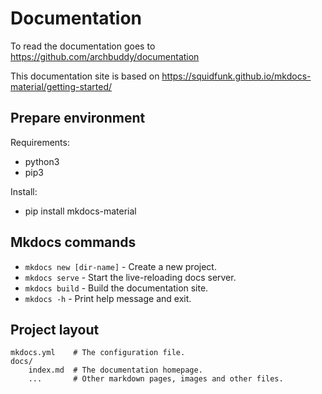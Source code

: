 # Documentation

To read the documentation goes to <https://github.com/archbuddy/documentation>

This documentation site is based on <https://squidfunk.github.io/mkdocs-material/getting-started/>

## Prepare environment
Requirements:
- python3
- pip3

Install:
- pip install mkdocs-material

## Mkdocs commands

* `mkdocs new [dir-name]` - Create a new project.
* `mkdocs serve` - Start the live-reloading docs server.
* `mkdocs build` - Build the documentation site.
* `mkdocs -h` - Print help message and exit.

## Project layout

    mkdocs.yml    # The configuration file.
    docs/
        index.md  # The documentation homepage.
        ...       # Other markdown pages, images and other files.
